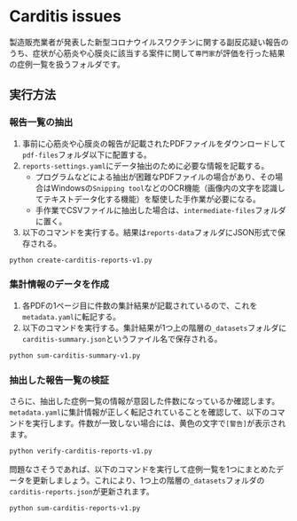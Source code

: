 # Carditis issues

製造販売業者が発表した新型コロナウイルスワクチンに関する副反応疑い報告のうち、症状が心筋炎や心膜炎に該当する案件に関して`専門家`が評価を行った結果の症例一覧を扱うフォルダです。

## 実行方法

### 報告一覧の抽出

1. 事前に心筋炎や心膜炎の報告が記載されたPDFファイルをダウンロードして`pdf-files`フォルダ以下に配置する。
1. `reports-settings.yaml`にデータ抽出のために必要な情報を記載する。
    - プログラムなどによる抽出が困難なPDFファイルの場合があり、その場合はWindowsの`Snipping tool`などのOCR機能（画像内の文字を認識してテキストデータ化する機能）を駆使した手作業が必要になる。
    - 手作業でCSVファイルに抽出した場合は、`intermediate-files`フォルダに置く。
1. 以下のコマンドを実行する。結果は`reports-data`フォルダにJSON形式で保存される。

```sh
python create-carditis-reports-v1.py
```

### 集計情報のデータを作成

1. 各PDFの1ページ目に件数の集計結果が記載されているので、これを`metadata.yaml`に転記する。
1. 以下のコマンドを実行する。集計結果が1つ上の階層の`_datasets`フォルダに`carditis-summary.json`というファイル名で保存される。

```sh
python sum-carditis-summary-v1.py
```

### 抽出した報告一覧の検証

さらに、抽出した症例一覧の情報が意図した件数になっているか確認します。`metadata.yaml`に集計情報が正しく転記されていることを確認して、以下のコマンドを実行します。件数が一致しない場合には、黄色の文字で`[警告]`が表示されます。

```sh
python verify-carditis-reports-v1.py
```

問題なさそうであれば、以下のコマンドを実行して症例一覧を1つにまとめたデータを更新しましょう。これにより、1つ上の階層の`_datasets`フォルダの`carditis-reports.json`が更新されます。

```sh
python sum-carditis-reports-v1.py
```
